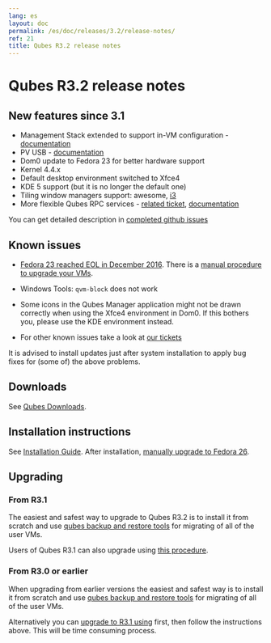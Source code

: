```yaml
---
lang: es
layout: doc
permalink: /es/doc/releases/3.2/release-notes/
ref: 21
title: Qubes R3.2 release notes
---
```


# Qubes R3.2 release notes
<a id="qubes-r32-release-notes"></a>

## New features since 3.1
<a id="new-features-since-31"></a>

* Management Stack extended to support in-VM configuration - [documentation][salt-doc]
* PV USB - [documentation][usb]
* Dom0 update to Fedora 23 for better hardware support
* Kernel 4.4.x
* Default desktop environment switched to Xfce4
* KDE 5 support (but it is no longer the default one)
* Tiling window managers support: awesome, [i3][i3]
* More flexible Qubes RPC services - [related ticket][qrexec-argument], [documentation][qrexec-doc]

You can get detailed description in [completed github issues][github-release-notes]

## Known issues
<a id="known-issues"></a>

* [Fedora 23 reached EOL in December 2016](https://fedoraproject.org/wiki/End_of_life). There is a [manual procedure to upgrade your VMs](/news/2018/01/06/fedora-26-upgrade/).

* Windows Tools: `qvm-block` does not work

* Some icons in the Qubes Manager application might not be drawn correctly when using the Xfce4 environment in Dom0. If this bothers you, please use the KDE environment instead.

* For other known issues take a look at [our tickets](https://github.com/QubesOS/qubes-issues/issues?q=is%3Aopen+is%3Aissue+milestone%3A%22Release+3.2%22+label%3Abug)

It is advised to install updates just after system installation to apply bug fixes for (some of) the above problems.

## Downloads
<a id="downloads"></a>

See [Qubes Downloads](/es/downloads/).

## Installation instructions
<a id="installation-instructions"></a>

See [Installation Guide](/es/doc/installation-guide/).
After installation, [manually upgrade to Fedora 26](/news/2018/01/06/fedora-26-upgrade/).

## Upgrading
<a id="upgrading"></a>

### From R3.1
<a id="from-r31"></a>

The easiest and safest way to upgrade to Qubes R3.2 is to install it from
scratch and use [qubes backup and restore tools][backup] for
migrating of all of the user VMs.

Users of Qubes R3.1 can also upgrade using [this
procedure][upgrade].

### From R3.0 or earlier
<a id="from-r30-or-earlier"></a>

When upgrading from earlier versions the easiest and safest way is to install
it from scratch and use [qubes backup and restore tools][backup]
for migrating of all of the user VMs.

Alternatively you can [upgrade to R3.1 using][upgrade-r3.1] first, then follow
the instructions above. This will be time consuming process.

[salt-doc]: /es/doc/salt/
[usb]: /es/doc/usb/
[i3]: /es/doc/i3/
[upgrade]: /es/doc/upgrade-to-r3.2/
[upgrade-r3.1]: /es/doc/releases/3.1/release-notes/#upgrading
[backup]: /es/doc/backup-restore/
[qrexec-argument]: https://github.com/QubesOS/qubes-issues/issues/1876
[qrexec-doc]: /es/doc/qrexec/#service-policies-with-arguments
[github-release-notes]: https://github.com/QubesOS/qubes-issues/issues?q=is%3Aissue+sort%3Aupdated-desc+milestone%3A%22Release+3.2%22+label%3Arelease-notes+is%3Aclosed